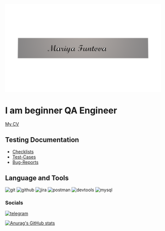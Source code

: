 ![Header](https://github.com/MariyaFuntova/MariyaFuntova/blob/main/assets/1.png)
# I am beginner QA Engineer

[My CV](https://docs.google.com/document/d/1-wIJVf7j07m9UNqPJP4sJP4JXcEKYIEmJxO1BudeWyc/edit?usp=sharing)

## Testing Documentation
* [Checklists](https://github.com/MariyaFuntova/checklists.git)
* [Test-Cases](https://github.com/MariyaFuntova/test-cases.git)
* [Bug-Reports](https://github.com/MariyaFuntova/bug-reports.git)


## Language and Tools

![git](https://img.shields.io/badge/-git-090909?style=for-the-badge&logo=git)
![github](https://img.shields.io/badge/-github-090909?style=for-the-badge&logo=github)
![jira](https://img.shields.io/badge/-jira-090909?style=for-the-badge&logo=jira)
![postman](https://img.shields.io/badge/-postman-090909?style=for-the-badge&logo=postman)
![devtools](https://img.shields.io/badge/-devtools-090909?style=for-the-badge&logo=devtools)
![mysql](https://img.shields.io/badge/-mysql-090909?style=for-the-badge&logo=mysql)

### Socials
[![telegram](https://img.shields.io/badge/-telegram-090909?style=for-the-badge&logo=telegram)](https://t.me/mashaa0107)


[![Anurag's GitHub stats](https://github-readme-stats.vercel.app/api?username=MariyaFuntova)](https://github.com/MariyaFuntova/github-readme-stats)
